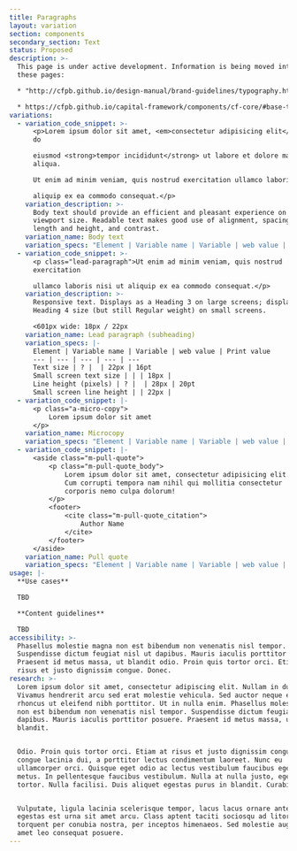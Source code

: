 ```yaml
---
title: Paragraphs
layout: variation
section: components
secondary_section: Text
status: Proposed
description: >-
  This page is under active development. Information is being moved into it from
  these pages:

  * "http://cfpb.github.io/design-manual/brand-guidelines/typography.html

  * https://cfpb.github.io/capital-framework/components/cf-core/#base-typography
variations:
  - variation_code_snippet: >-
      <p>Lorem ipsum dolor sit amet, <em>consectetur adipisicing elit</em>, sed
      do

      eiusmod <strong>tempor incididunt</strong> ut labore et dolore magna
      aliqua.

      Ut enim ad minim veniam, quis nostrud exercitation ullamco laboris nisi ut

      aliquip ex ea commodo consequat.</p>
    variation_description: >-
      Body text should provide an efficient and pleasant experience on every
      viewport size. Readable text makes good use of alignment, spacing, line
      length and height, and contrast.
    variation_name: Body text
    variation_specs: "Element | Variable name | Variable | web value | Print value\n--- | --- | --- | --- | ---\nTypeface | | | Avenir Next Regular | Avenir Next Regular\nWebfont | @webfont-regular: | Arial | Arial\nText color | @text: | @black; | Black (#101820)\t| 0, 0, 0, 100\nText size | @base-font-size-px | 16px | 16px | 11pt\nLine height (pixels) | @base-line-height-px: | 22px; | 22px | 16pt\nLine height | @base-line-height: | unit( @base-line-height-px / @base-font-size-px ); | \nBottom margin | | | 15px |\nExtra-small breakpoint | @bp-xs-max: | 600px; |"
  - variation_code_snippet: >-
      <p class="lead-paragraph">Ut enim ad minim veniam, quis nostrud
      exercitation

      ullamco laboris nisi ut aliquip ex ea commodo consequat.</p>
    variation_description: >-
      Responsive text. Displays as a Heading 3 on large screens; displays at
      Heading 4 size (but still Regular weight) on small screens.

      <601px wide: 18px / 22px
    variation_name: Lead paragraph (subheading)
    variation_specs: |-
      Element | Variable name | Variable | web value | Print value
      --- | --- | --- | --- | ---
      Text size | ? |  | 22px | 16pt
      Small screen text size | | | 18px |
      Line height (pixels) | ? |  | 28px | 20pt
      Small screen line height | | 22px |
  - variation_code_snippet: |-
      <p class="a-micro-copy">
          Lorem ipsum dolor sit amet
      </p>
    variation_name: Microcopy
    variation_specs: "Element | Variable name | Variable | web value | Print value\n--- | --- | --- | --- | ---\nText color | @micro-copy | @black | Black (#101820)\t| 0, 0, 0, 100\nText size |  |  |  | \nLine height (pixels) |  |  |  | \nBottom margin | | | |"
  - variation_code_snippet: |-
      <aside class="m-pull-quote">
          <p class="m-pull-quote_body">
              Lorem ipsum dolor sit amet, consectetur adipisicing elit.
              Cum corrupti tempora nam nihil qui mollitia consectetur
              corporis nemo culpa dolorum!
          </p>
          <footer>
              <cite class="m-pull-quote_citation">
                  Author Name
              </cite>
          </footer>
      </aside>
    variation_name: Pull quote
    variation_specs: "Element | Variable name | Variable | web value | Print value\n--- | --- | --- | --- | ---\nColor | @pull-quote_body | @black | Black (#101820)\t| 0, 0, 0, 100\nColor (citation) | @pull-quote_citation | @gray | Gray (#5a5d61) | 0, 0, 0, 77 |\nText size |  |  |  | \nLine height (pixels) |  |  |  | \nBottom margin | | | |"
usage: |-
  **Use cases**

  TBD

  **Content guidelines**

  TBD
accessibility: >-
  Phasellus molestie magna non est bibendum non venenatis nisl tempor.
  Suspendisse dictum feugiat nisl ut dapibus. Mauris iaculis porttitor posuere.
  Praesent id metus massa, ut blandit odio. Proin quis tortor orci. Etiam at
  risus et justo dignissim congue. Donec.
research: >-
  Lorem ipsum dolor sit amet, consectetur adipiscing elit. Nullam in dui mauris.
  Vivamus hendrerit arcu sed erat molestie vehicula. Sed auctor neque eu tellus
  rhoncus ut eleifend nibh porttitor. Ut in nulla enim. Phasellus molestie magna
  non est bibendum non venenatis nisl tempor. Suspendisse dictum feugiat nisl ut
  dapibus. Mauris iaculis porttitor posuere. Praesent id metus massa, ut
  blandit.


  Odio. Proin quis tortor orci. Etiam at risus et justo dignissim congue. Donec
  congue lacinia dui, a porttitor lectus condimentum laoreet. Nunc eu
  ullamcorper orci. Quisque eget odio ac lectus vestibulum faucibus eget in
  metus. In pellentesque faucibus vestibulum. Nulla at nulla justo, eget luctus
  tortor. Nulla facilisi. Duis aliquet egestas purus in blandit. Curabitur.


  Vulputate, ligula lacinia scelerisque tempor, lacus lacus ornare ante, ac
  egestas est urna sit amet arcu. Class aptent taciti sociosqu ad litora
  torquent per conubia nostra, per inceptos himenaeos. Sed molestie augue sit
  amet leo consequat posuere.
---
```

